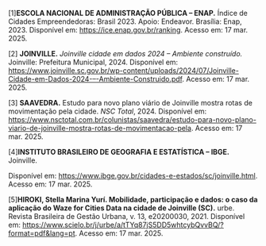 [1]**ESCOLA NACIONAL DE ADMINISTRAÇÃO PÚBLICA – ENAP.** Índice de Cidades Empreendedoras: Brasil 2023. Apoio: Endeavor. Brasília: Enap, 2023. Disponível em: <https://ice.enap.gov.br/ranking>. Acesso em: 17 mar. 2025.

[2] **JOINVILLE.** *Joinville cidade em dados 2024 – Ambiente construído.* Joinville: Prefeitura Municipal, 2024. Disponível em: https://www.joinville.sc.gov.br/wp-content/uploads/2024/07/Joinville-Cidade-em-Dados-2024-–-Ambiente-Construido.pdf. Acesso em: 17 mar. 2025.

[3] **SAAVEDRA.** Estudo para novo plano viário de Joinville mostra rotas de movimentação pela cidade. *NSC Total*, 2024. Disponível em: https://www.nsctotal.com.br/colunistas/saavedra/estudo-para-novo-plano-viario-de-joinville-mostra-rotas-de-movimentacao-pela. Acesso em: 17 mar. 2025.


[4]**INSTITUTO BRASILEIRO DE GEOGRAFIA E ESTATÍSTICA – IBGE.** Joinville. 

Disponível em: https://www.ibge.gov.br/cidades-e-estados/sc/joinville.html. Acesso em: 17 mar. 2025.

[5]**HIROKI, Stella Marina Yurí. Mobilidade, participação e dados: o caso da aplicação do Waze for Cities Data na cidade de Joinville (SC).** urbe. 
Revista Brasileira de Gestão Urbana, v. 13, e20200030, 2021. Disponível em: https://www.scielo.br/j/urbe/a/tTYq87jS5DD5whtcybQvvBQ/?format=pdf&lang=pt. Acesso em: 17 mar. 2025.


